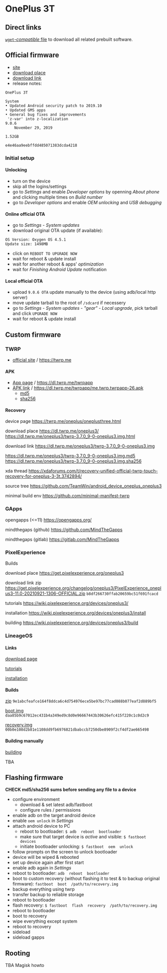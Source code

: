# OnePlus 3T


## Direct links

[`wget`-_compatible_ file](oneplus3t.txt) to download all related prebuilt software.


## Official firmware

- [site](https://www.oneplus.com/global)
- [download place](https://service.oneplus.com/global/search/search-detail?id=2096329&articleIndex=1)
- [download link](https://oxygenos.oneplus.net/OnePlus3TOxygen_28_OTA_086_all_1911042121_f2d6336ae39a4545.zip)
- release notes:
```
OnePlus 3T

System
• Updated Android security patch to 2019.10
• Updated GMS apps
• General bug fixes and improvements
 'z-var' into z-localization
9.0.6
	November 29, 2019

1.52GB

e4e46aa9eebffdd485071383dcda4218
```


### Initial setup

#### Unlocking

- turn on the device
- skip all the logins/settings
- go to _Settings_ and enable _Developer options_ by openning _About phone_ and clicking multiple times on _Build number_
- go to _Developer options_ and enable _OEM unlocking_ and _USB debugging_

#### Online official OTA

- go to _Settings_ - _System updates_
- download original OTA update (if available):
```
OS Version: Oxygen OS 4.5.1
Update size: 1498MB
```
- click on `REBOOT TO UPGRADE NOW`
- wait for reboot & update install
- wait for another reboot & apps' _optimization_
- wait for _Finishing Android Update_ notification

#### Local official OTA

- upload `9.0.6 OTA` update manually to the device (using adb/local http server)
- move update tarball to the root of `/sdcard` if necessery
- go to _Settings_ - _System updates_ - _"gear"_ - _Local upgrade_, pick tarball and click `UPGRADE NOW`
- wait for reboot & update install




## Custom firmware

### TWRP

- [official site](https://twrp.me) / https://twrp.me

#### APK

- [App page](https://dl.twrp.me/twrpapp) / https://dl.twrp.me/twrpapp
- [APK link](https://dl.twrp.me/twrpapp/me.twrp.twrpapp-26.apk) / https://dl.twrp.me/twrpapp/me.twrp.twrpapp-26.apk
  - [md5](https://dl.twrp.me/twrpapp/me.twrp.twrpapp-26.apk.md5)
  - [sha256](https://dl.twrp.me/twrpapp/me.twrp.twrpapp-26.apk.sha256)

#### Recovery

device page
https://twrp.me/oneplus/oneplusthree.html

download place
https://dl.twrp.me/oneplus3/
https://dl.twrp.me/oneplus3/twrp-3.7.0_9-0-oneplus3.img.html

download link
https://dl.twrp.me/oneplus3/twrp-3.7.0_9-0-oneplus3.img

https://dl.twrp.me/oneplus3/twrp-3.7.0_9-0-oneplus3.img.md5
https://dl.twrp.me/oneplus3/twrp-3.7.0_9-0-oneplus3.img.sha256

xda thread
https://xdaforums.com/t/recovery-unified-official-twrp-touch-recovery-for-oneplus-3-3t.3742894/

source tree
https://github.com/TeamWin/android_device_oneplus_oneplus3

minimal build env
https://github.com/minimal-manifest-twrp


### GApps

opengapps (<=11)
https://opengapps.org/

mindthegaps (github)
https://github.com/MindTheGapps

mindthegaps (gitlab)
https://gitlab.com/MindTheGapps


### PixelExperience

Builds

download place
https://get.pixelexperience.org/oneplus3

download link
zip
https://get.pixelexperience.org/changelog/oneplus3/PixelExperience_oneplus3-11.0-20210921-1306-OFFICIAL.zip
`b8df266730ffab20659bc51f691fcacd`

tutorials
https://wiki.pixelexperience.org/devices/oneplus3/

installation
https://wiki.pixelexperience.org/devices/oneplus3/install

building
https://wiki.pixelexperience.org/devices/oneplus3/build


### LineageOS

#### Links

[download page](https://download.lineageos.org/devices/oneplus3/builds)

[tutorials](https://wiki.lineageos.org/devices/oneplus3/variant2/)

[installation](https://wiki.lineageos.org/devices/oneplus3/install/variant2)

#### Builds

[zip](https://mirrorbits.lineageos.org/full/oneplus3/20231205/lineage-18.1-20231205-nightly-oneplus3-signed.zip)
`9e1abcfeafce164f8ddca6c4d754976ece5be97bc77cad088b077eaf2d889bf5`

[boot.img](https://mirrorbits.lineageos.org/full/oneplus3/20231205/boot.img)
`daa85b9c67012ec431b4a349ed9c8d0e96667443b30626efc415f220c1c0d2c9`

[recovery.img](https://mirrorbits.lineageos.org/full/oneplus3/20231205/recovery.img)
`00b0e108d2b81e1108dd9fb6976821dbabccb7250dbe8909f2cf4df2ae665498`

#### Building manually

[building](https://wiki.lineageos.org/devices/oneplus3/build/variant2)

TBA




## Flashing firmware

**CHECK md5/sha256 sums before sending any file to a device**

- configure environment
  - download & set latest adb/fastboot
  - configure rules / permissions
- enable adb on the target android device
- enable `oem unlock` in _Settings_
- attach android device to PC
  - reboot to bootloader: `$ adb  reboot  bootloader`
  - make sure that target device is _active_ and visible: `$ fastboot  devices`
  - initiate bootloader unlocking: `$ fastboot  oem  unlock`
- follow prompts on the screen to unlock bootloader
- device will be wiped & rebooted
- set up device again after first start
- enable adb again in _Settings_
- reboot to bootloader: `adb  reboot  bootloader`
- boot to custom recovery (without flashing it to test & to backup original firmware): `fastboot  boot  /path/to/recovery.img`
- backup everything using twrp
- transfer backup to reliable storage
- reboot to bootloader
- flash recovery: `$ fastboot  flash  recovery  /path/to/recovery.img`
- reboot to bootloader
- boot to recovery
- wipe everything except system
- reboot to recovery
- sideload
- sideload gapps




## Rooting

TBA Magisk howto


